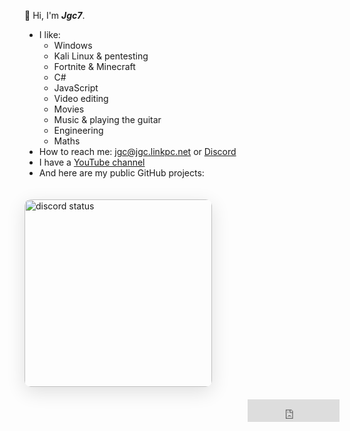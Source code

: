 👋 Hi, I'm ***Jgc7***.
- I like:
    - Windows
    - Kali Linux & pentesting
    - Fortnite & Minecraft
    - C#
    - JavaScript
    - Video editing
    - Movies
    - Music & playing the guitar
    - Engineering
    - Maths
- How to reach me: [jgc@jgc.linkpc.net](mailto:jgc@jgc.linkpc.net) or [Discord](./discord/)
- I have a [YouTube channel](./youtube/)
- And here are my public GitHub projects:

<ul style="list-style: none;">
    <li>
        <a hidden href="https://jgc.linkpc.net">The list is only available on the web!</a>
        <ul id="repo-list" style="list-style: disc;"></ul>
    </li>
</ul>

<div align="left">
    <img  src="https://discord-readme-badge.vercel.app/api?id=889045882874495036" width="300px" alt="discord status" style="border-radius: 10px; margin: 20px 0; box-shadow: 0 8px 30px rgba(0, 0, 0, 0.12);">
</div>
<div align="right">
    <iframe src="https://free.timeanddate.com/clock/i9r3azjl/n141/fs30/fcfff/tct/pct/ftbi/th1/ts1/ta1" frameborder="0" width="147" height="36" allowtransparency="true"></iframe>
</div>
